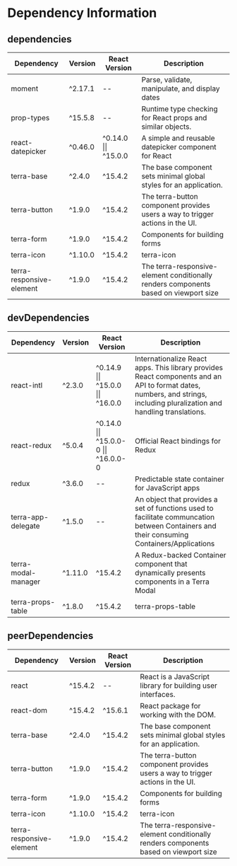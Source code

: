 # Dependency Information

## dependencies
| Dependency | Version | React Version | Description |
|-|-|-|-|
| moment | ^2.17.1 | -- | Parse, validate, manipulate, and display dates |
| prop-types | ^15.5.8 | -- | Runtime type checking for React props and similar objects. |
| react-datepicker | ^0.46.0 | ^0.14.0 \|\| ^15.0.0 | A simple and reusable datepicker component for React |
| terra-base | ^2.4.0 | ^15.4.2 | The base component sets minimal global styles for an application. |
| terra-button | ^1.9.0 | ^15.4.2 | The terra-button component provides users a way to trigger actions in the UI. |
| terra-form | ^1.9.0 | ^15.4.2 | Components for building forms |
| terra-icon | ^1.10.0 | ^15.4.2 | terra-icon |
| terra-responsive-element | ^1.9.0 | ^15.4.2 | The terra-responsive-element conditionally renders components based on viewport size |

## devDependencies
| Dependency | Version | React Version | Description |
|-|-|-|-|
| react-intl | ^2.3.0 | ^0.14.9 \|\| ^15.0.0 \|\| ^16.0.0 | Internationalize React apps. This library provides React components and an API to format dates, numbers, and strings, including pluralization and handling translations. |
| react-redux | ^5.0.4 | ^0.14.0 \|\| ^15.0.0-0 \|\| ^16.0.0-0 | Official React bindings for Redux |
| redux | ^3.6.0 | -- | Predictable state container for JavaScript apps |
| terra-app-delegate | ^1.5.0 | -- | An object that provides a set of functions used to facilitate communcation between Containers and their consuming Containers/Applications |
| terra-modal-manager | ^1.11.0 | ^15.4.2 | A Redux-backed Container component that dynamically presents components in a Terra Modal |
| terra-props-table | ^1.8.0 | ^15.4.2 | terra-props-table |

## peerDependencies
| Dependency | Version | React Version | Description |
|-|-|-|-|
| react | ^15.4.2 | -- | React is a JavaScript library for building user interfaces. |
| react-dom | ^15.4.2 | ^15.6.1 | React package for working with the DOM. |
| terra-base | ^2.4.0 | ^15.4.2 | The base component sets minimal global styles for an application. |
| terra-button | ^1.9.0 | ^15.4.2 | The terra-button component provides users a way to trigger actions in the UI. |
| terra-form | ^1.9.0 | ^15.4.2 | Components for building forms |
| terra-icon | ^1.10.0 | ^15.4.2 | terra-icon |
| terra-responsive-element | ^1.9.0 | ^15.4.2 | The terra-responsive-element conditionally renders components based on viewport size |
